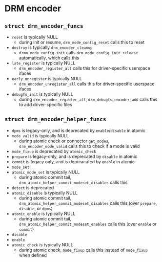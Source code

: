 DRM encoder
=============

## `struct drm_encoder_funcs`

- `reset` is typically NULL
  - during init or resume, `drm_mode_config_reset` calls this to reset
- `destroy` is typically `drm_encoder_cleanup`
  - `drmm_mode_config_init` calls `drm_mode_config_init_release`
    automatically, which calls this
- `late_register` is typically NULL
  - `drm_encoder_register_all` calls this for driver-specific userspace ifaces
- `early_unregister` is typically NULL
  - `drm_encoder_unregister_all` calls this for driver-specific userspace
    ifaces
- `debugfs_init` is typically NULL
  - during `drm_encoder_register_all`, `drm_debugfs_encoder_add` calls this to
    add driver-specific files

## `struct drm_encoder_helper_funcs`

- `dpms` is legacy-only, and is deprecated by `enable`/`disable` in atomic
- `mode_valid` is typically NULL
  - during atomic check or connector `get_modes`, `drm_encoder_mode_valid`
    calls this to check if a mode is valid
- `mode_fixup` is deprecated by `atomic_check`
- `prepare` is legacy-only, and is deprecated by `disable` in atomic
- `commit` is legacy only, and is depreacated by `enable` in atomic
- `mode_set`
- `atomic_mode_set` is typically NULL
  - during atomic commit tail, `drm_atomic_helper_commit_modeset_disables`
    calls this
- `detect` is deprecated
- `atomic_disable` is typically NULL
  - during atomic commit tail, `drm_atomic_helper_commit_modeset_disables`
    calls this (over `prepare`, `disable`, or `dpms`)
- `atomic_enable` is typically NULL
  - during atomic commit tail, `drm_atomic_helper_commit_modeset_enables`
    calls this (over `enable` or `commit`)
- `disable`
- `enable`
- `atomic_check` is typically NULL
  - during atomic check, `mode_fixup` calls this instead of `mode_fixup` when
    defined
